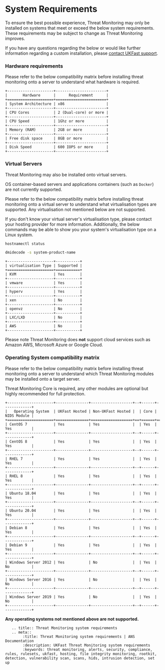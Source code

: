 # System Requirements

To ensure the best possible experience, Threat Monitoring may only be installed on systems that meet or exceed the below system requirements. These requirements may be subject to change as Threat Monitoring improves.

If you have any questions regarding the below or would like further information regarding a custom installation, please [contact UKFast support](https://portal.ans.co.uk/pss/create).

### Hardware requirements

Please refer to the below compatibility matrix before installing threat monitoring onto a server to understand what hardware is required.

```eval_rst
+---------------------+-----------------------+
|       Hardware      |      Requirement      |
+=====================+=======================+
| System Architecture | x86                   |
+---------------------+-----------------------+
| CPU Cores           | 2 (Dual-core) or more |
+---------------------+-----------------------+
| CPU Speed           | 1Ghz or more          |
+---------------------+-----------------------+
| Memory (RAM)        | 2GB or more           |
+---------------------+-----------------------+
| Free disk space     | 8GB or more           |
+---------------------+-----------------------+
| Disk Speed          | 600 IOPS or more      |
+---------------------+-----------------------+
```

### Virtual Servers

Threat Monitoring may also be installed onto virtual servers.

OS container-based servers and applications containers (such as `Docker`) are not currently supported.

Please refer to the below compatibility matrix before installing threat monitoring onto a virtual server to understand what virtualisation types are supported. Any virtualisation not mentioned below are not supported.

If you don't know your virtual server's virtualisation type, please contact your hosting provider for more information. Additionally, the below commands may be able to show you your system's virtualisation type on a Linux system.

```bash
hostnamectl status
```

```bash
dmidecode -s system-product-name
```

```eval_rst
+---------------------+-----------+
| virtualisation Type | Supported |
+=====================+===========+
| KVM                 | Yes       |
+---------------------+-----------+
| vmware              | Yes       |
+---------------------+-----------+
| hyperv              | Yes       |
+---------------------+-----------+
| xen                 | No        |
+---------------------+-----------+
| openvz              | No        |
+---------------------+-----------+
| LXC/LXD             | No        |
+---------------------+-----------+
| AWS                 | No        |
+---------------------+-----------+
```

Please note Threat Monitoring does **not** support cloud services such as Amazon AWS, Microsoft Azure or Google Cloud.

### Operating System compatibility matrix

Please refer to the below compatibility matrix before installing threat monitoring onto a server to understand which Threat Monitoring modules may be installed onto a target server.

Threat Monitoring Core is required, any other modules are optional but highly recommended for full protection.

```eval_rst
+---------------------+---------------+-------------------+--+------+-------------+
|   Operating System  | UKFast Hosted | Non-UKFast Hosted |  | Core | NIDS Module |
+=====================+===============+===================+==+======+=============+
| CentOS 7            | Yes           | Yes               |  | Yes  | Yes         |
+---------------------+---------------+-------------------+--+------+-------------+
| CentOS 8            | Yes           | Yes               |  | Yes  | Yes         |
+---------------------+---------------+-------------------+--+------+-------------+
| RHEL 7              | Yes           | Yes               |  | Yes  | Yes         |
+---------------------+---------------+-------------------+--+------+-------------+
| RHEL 8              | Yes           | Yes               |  | Yes  | Yes         |
+---------------------+---------------+-------------------+--+------+-------------+
| Ubuntu 18.04        | Yes           | Yes               |  | Yes  | Yes         |
+---------------------+---------------+-------------------+--+------+-------------+
| Ubuntu 20.04        | Yes           | Yes               |  | Yes  | Yes         |
+---------------------+---------------+-------------------+--+------+-------------+
| Debian 8            | Yes           | Yes               |  | Yes  | Yes         |
+---------------------+---------------+-------------------+--+------+-------------+
| Debian 9            | Yes           | Yes               |  | Yes  | Yes         |
+---------------------+---------------+-------------------+--+------+-------------+
| Windows Server 2012 | Yes           | No                |  | Yes  | No          |
+---------------------+---------------+-------------------+--+------+-------------+
| Windows Server 2016 | Yes           | No                |  | Yes  | No          |
+---------------------+---------------+-------------------+--+------+-------------+
| Windows Server 2019 | Yes           | No                |  | Yes  | No          |
+---------------------+---------------+-------------------+--+------+-------------+
```

**Any operating systems not mentioned above are not supported.**


```eval_rst
   .. title:: Threat Monitoring system requirements
   .. meta::
        :title: Threat Monitoring system requirements | ANS Documentation
        :description: UKFast Threat Monitoring system requirements
        :keywords: threat monitoring, alerts, security, compliance, rules, rulesets, ukfast, hosting, file integrity monitoring, rootkit, detection, vulnerability scan, scans, hids, intrusion detection, set up
```
